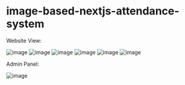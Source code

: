 # image-based-nextjs-attendance-system

Website View:

![image](https://github.com/salman-aziz-4425/Image-based-Updated/assets/85288719/0057936a-50af-4f22-b9e9-69875c56fffb)
![image](https://github.com/salman-aziz-4425/Image-based-Updated/assets/85288719/689032d1-2960-4058-a7c4-55064cea6e40)
![image](https://github.com/salman-aziz-4425/Image-based-Updated/assets/85288719/69beace7-a7ac-4bcd-a967-57fd0cc10666)
![image](https://github.com/salman-aziz-4425/Image-based-Updated/assets/85288719/c2103c17-6de9-4cb5-a92c-ecc8a394fb50)
![image](https://github.com/salman-aziz-4425/Image-based-Updated/assets/85288719/d7f55ce7-e00f-4293-bc23-59374cf726a3)
![image](https://github.com/salman-aziz-4425/Image-based-Updated/assets/85288719/d0dee983-e093-4c4c-b0ae-5de327ef346d)

Admin Panel:

![image](https://github.com/salman-aziz-4425/Image-based-Updated/assets/85288719/02f8c003-7f92-47be-aa92-a1533abed8cc)


